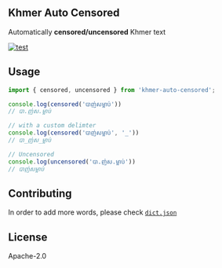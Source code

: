 ## Khmer Auto Censored

Automatically **censored/uncensored** Khmer text

[![test](https://github.com/seanghay/khmer-auto-censored/actions/workflows/test.yml/badge.svg)](https://github.com/seanghay/khmer-auto-censored/actions/workflows/test.yml)

## Usage

```js
import { censored, uncensored } from 'khmer-auto-censored';

console.log(censored('បាញ់សម្លាប់'))
// បា.ញ់ស.ម្លាប់

// with a custom delimter
console.log(censored('បាញ់សម្លាប់', '_'))
// បា_ញ់ស_ម្លាប់

// Uncensored
console.log(uncensored('បា.ញ់ស.ម្លាប់'))
// បាញ់សម្លាប់
```

## Contributing

In order to add more words, please check [`dict.json`](./src/dict.json)

## License

Apache-2.0
